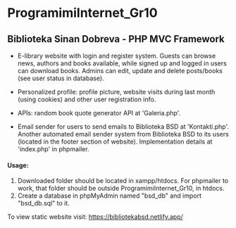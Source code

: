 # ProgramimiInternet_Gr10

## Biblioteka Sinan Dobreva - PHP MVC Framework

* E-library website with login and register system.
Guests can browse news, authors and books available, while signed up and logged in users can download books.
Admins can edit, update and delete posts/books (see user status in database).

* Personalized profile: profile picture, website visits during last month (using cookies) and other user registration info.

* APIs: random book quote generator API at 'Galeria.php'.

* Email sender for users to send emails to Biblioteka BSD at 'Kontakti.php'.
Another automated email sender system from Biblioteka BSD to its users (located in the footer section of website).
Implementation details at 'index.php' in phpmailer.

#### Usage: 
1. Downloaded folder should be located in xampp/htdocs. For phpmailer to work, that folder should be outside ProgramimiInternet_Gr10, in htdocs.
2. Create a database in phpMyAdmin named "bsd_db" and import "bsd_db.sql" to it.

To view static website visit: https://bibliotekabsd.netlify.app/
